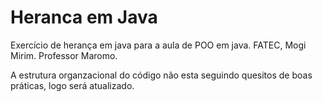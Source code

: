 # Heranca em Java
Exercício de herança em java para a aula de POO em java. FATEC, Mogi Mirim. Professor Maromo.

A estrutura organzacional do código não esta seguindo quesitos de boas práticas, logo será atualizado.
